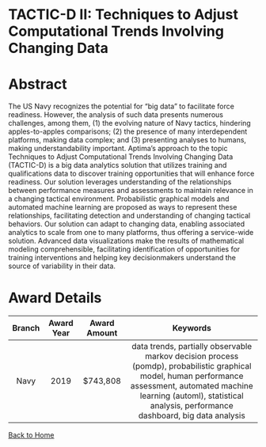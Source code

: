 
TACTIC-D II: Techniques to Adjust Computational Trends Involving Changing Data
==============================================================================

# Abstract


The US Navy recognizes the potential for “big data” to facilitate force readiness. However, the analysis of such data presents numerous challenges, among them, (1) the evolving nature of Navy tactics, hindering apples-to-apples comparisons; (2) the presence of many interdependent platforms, making data complex; and (3) presenting analyses to humans, making understandability important. Aptima’s approach to the topic Techniques to Adjust Computational Trends Involving Changing Data (TACTIC-D) is a big data analytics solution that utilizes training and qualifications data to discover training opportunities that will enhance force readiness. Our solution leverages understanding of the relationships between performance measures and assessments to maintain relevance in a changing tactical environment. Probabilistic graphical models and automated machine learning are proposed as ways to represent these relationships, facilitating detection and understanding of changing tactical behaviors. Our solution can adapt to changing data, enabling associated analytics to scale from one to many platforms, thus offering a service-wide solution. Advanced data visualizations make the results of mathematical modeling comprehensible, facilitating identification of opportunities for training interventions and helping key decisionmakers understand the source of variability in their data.  

# Award Details

|Branch|Award Year|Award Amount|Keywords|
| :---: | :---: | :---: | :---: |
|Navy|2019|$743,808|data trends, partially observable markov decision process (pomdp), probabilistic graphical model, human performance assessment, automated machine learning (automl), statistical analysis, performance dashboard, big data analysis|
  
  


[Back to Home](https://github.com/chrischow/dod_sbir_awards/JH/#1961)